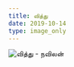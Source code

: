 ```yaml
---
title: வித்து
date: 2019-10-14
type: image_only
---
```

![வித்து - நவிலன்](/$relToAbs("seed.jpg")$)
